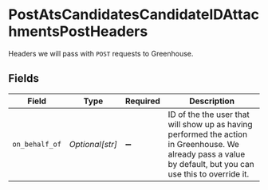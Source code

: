 # PostAtsCandidatesCandidateIDAttachmentsPostHeaders

Headers we will pass with `POST` requests to Greenhouse.


## Fields

| Field                                                                                                                                                       | Type                                                                                                                                                        | Required                                                                                                                                                    | Description                                                                                                                                                 |
| ----------------------------------------------------------------------------------------------------------------------------------------------------------- | ----------------------------------------------------------------------------------------------------------------------------------------------------------- | ----------------------------------------------------------------------------------------------------------------------------------------------------------- | ----------------------------------------------------------------------------------------------------------------------------------------------------------- |
| `on_behalf_of`                                                                                                                                              | *Optional[str]*                                                                                                                                             | :heavy_minus_sign:                                                                                                                                          | ID of the the user that will show up as having performed the action in Greenhouse. We already pass a value by default, but you can use this to override it. |